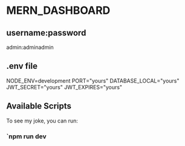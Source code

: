 # MERN_DASHBOARD
## username:password
admin:adminadmin

## .env file
NODE_ENV=development
PORT="yours"
DATABASE_LOCAL="yours"
JWT_SECRET="yours"
JWT_EXPIRES="yours"

## Available Scripts
To see my joke, you can run:

### `npm run dev



